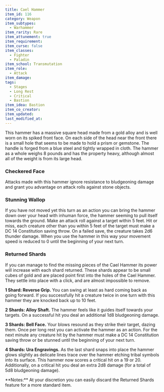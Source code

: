 ```yaml
---
title: Cael Hammer
item_id: 116
category: Weapon
item_subtypes:
  - Warhammer
item_rarity: Rare
item_attunement: true
item_requirement:
item_curse: false
item_classes:
  - Fighter
  - Paladin
item_school: Transmutation
item_role:
  - Attack
item_damage:
tags:
  - Stages
  - Long Rest
  - Critical
  - Bastion
item_idea: Bastion
item_co_creator:
item_updated:
last_modified_at:
---
```


This hammer has a massive square head made from a gold alloy and is well worn on its spiked front face. On each side of the head near the front there is a small hole that seems to be made to hold a prism or gemstone. The handle is forged from a blue steel and tightly wrapped in cloth. The hammer as a whole weighs 8 pounds and has the property heavy, although almost all of the weight is from its large head.

### Checkered Face
Attacks made with this hammer ignore resistance to bludgeoning damage and grant you advantage on attack rolls against stone objects.

### Stunning Wallop 
If you have not moved yet this turn as an action you can bring the hammer down over your head with inhuman force, the hammer seeming to pull itself towards the ground. Make an attack roll against a target within 5 feet. Hit or miss, each creature other than you within 5 feet of the target must make a DC 14 Constitution saving throw. On a failed save, the creature takes 2d6 thunder damage. When you use the hammer in this way your movement speed is reduced to 0 until the beginning of your next turn.

<!--excerpt-->
### Returned Shards
If you can manage to find the missing pieces of the Cael Hammer its power will increase with each shard returned. These shards appear to be small cubes of gold and are placed point first into the holes of the Cael Hammer. They settle into place with a click, and are almost impossible to remove.

**1 Shard: Reverse Grip.** You can swing at least as hard coming back as going forward. If you successfully hit a creature twice in one turn with this hammer they are knocked back up to 10 feet.

**2 Shards: Alloy Shaft.** The hammer feels like it guides itself towards your targets. On a successful hit you deal an additional 1d8 bludgeoning damage.

**3 Shards: Bell Face.** Your blows resound as they strike their target, dazing them. Once per long rest you can activate the hammer as an action. For the next minute any creature hit by the hammer must make a DC 14 Constitution saving throw or be stunned until the beginning of your next turn.

**4 Shards: Ura Engravings.** As the last shard snaps into place the hammer glows slightly as delicate lines trace over the hammer etching tribal symbols into its surface. This hammer now scores a critical hit on a 19 or 20. Additionally, on a critical hit you deal an extra 2d8 damage (for a total of 5d8 bludgeoning damage).

<div class="notes">
**Notes:** At your discretion you can easily discard the Returned Shards feature for a more standard item.
</div
